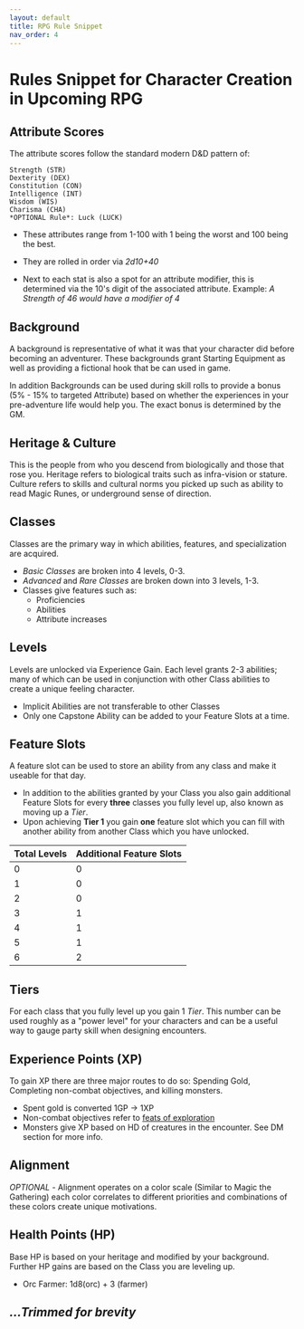 ```yaml
---
layout: default
title: RPG Rule Snippet
nav_order: 4
---
```


# Rules Snippet for Character Creation in Upcoming RPG

## Attribute Scores
The attribute scores follow the standard modern D&D pattern of:
```
Strength (STR)
Dexterity (DEX)
Constitution (CON)
Intelligence (INT)
Wisdom (WIS)
Charisma (CHA)
*OPTIONAL Rule*: Luck (LUCK)
 ```

- These attributes range from 1-100 with 1 being the worst and 100 being the best.

- They are rolled in order via *2d10+40*

- Next to each stat is also a spot for an attribute modifier, this is determined via the 10's digit of the associated attribute.
Example: *A Strength of 46 would have a modifier of 4*

## Background
A background is representative of what it was that your character did before becoming an adventurer. These backgrounds grant Starting Equipment as well as providing a fictional hook that be can used in game.

In addition Backgrounds can be used during skill rolls to provide a bonus (5% - 15% to targeted Attribute) based on whether the experiences in your pre-adventure life would help you. The exact bonus is determined by the GM.

## Heritage & Culture
This is the people from who you descend from biologically and those that rose you. Heritage refers to biological traits such as infra-vision or stature. Culture refers to skills and cultural norms you picked up such as ability to read Magic Runes, or underground sense of direction.

## Classes
Classes are the primary way in which abilities, features, and specialization are acquired. 
* *Basic Classes* are broken into 4 levels, 0-3. 
* *Advanced* and *Rare Classes* are broken down into 3 levels, 1-3. 
* Classes give features such as: 
	* Proficiencies
	* Abilities
	* Attribute increases

## Levels 
Levels are unlocked via Experience Gain. Each level grants 2-3 abilities; many of which can be used in conjunction with other Class abilities to create a unique feeling character.
* Implicit Abilities are not transferable to other Classes
* Only one Capstone Ability can be added to your Feature Slots at a time.

## Feature Slots
A feature slot can be used to store an ability from any class and make it useable for that day. 
* In addition to the abilities granted by your Class you also gain additional Feature Slots for every **three** classes you fully level up, also known as moving up a *Tier*. 
* Upon achieving **Tier 1** you gain **one** feature slot which you can fill with another ability from another Class which you have unlocked.

| Total Levels | Additional Feature Slots|
|:-------------|:------------------|
| 0 | 0 |
| 1 | 0 |
| 2 | 0 |
| 3 | 1 |
| 4 | 1 |
| 5 | 1 |
| 6 | 2 |


## Tiers
For each class that you fully level up you gain 1 *Tier*. This number can be used roughly as a "power level" for your characters and can be a useful way to gauge party skill when designing encounters.

## Experience Points (XP)
To gain XP there are three major routes to do so: Spending Gold, Completing non-combat objectives, and killing monsters.
* Spent gold is converted 1GP -> 1XP
* Non-combat objectives refer to [feats of exploration](https://docs.google.com/spreadsheets/d/1EgF5H4ERSwOKIrj8ZBQiUVjP8ZDapEcaoucUNmVj4pE/edit#gid=0)
* Monsters give XP based on HD of creatures in the encounter. See DM section for more info.

## Alignment
*OPTIONAL* - Alignment operates on a color scale (Similar to Magic the Gathering) each color correlates to different priorities and combinations of these colors create unique motivations.

## Health Points (HP)
Base HP is based on your heritage and modified by your background. Further HP gains are based on the Class you are leveling up.
* Orc Farmer: 1d8(orc) + 3 (farmer)


## *...Trimmed for brevity*